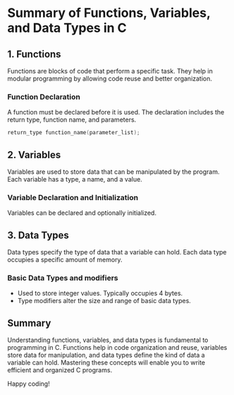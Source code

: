 # Summary of Functions, Variables, and Data Types in C

## 1. Functions

Functions are blocks of code that perform a specific task. They help in modular programming by allowing code reuse and better organization.

### Function Declaration

A function must be declared before it is used. The declaration includes the return type, function name, and parameters.

```c
return_type function_name(parameter_list);
```

## 2. Variables

Variables are used to store data that can be manipulated by the program. Each variable has a type, a name, and a value.

### Variable Declaration and Initialization

Variables can be declared and optionally initialized.

## 3. Data Types
Data types specify the type of data that a variable can hold. Each data type occupies a specific amount of memory.

### Basic Data Types and modifiers

- Used to store integer values. Typically occupies 4 bytes.
- Type modifiers alter the size and range of basic data types.

## Summary

Understanding functions, variables, and data types is fundamental to programming in C. Functions help in code organization and reuse, variables store data for manipulation, and data types define the kind of data a variable can hold. Mastering these concepts will enable you to write efficient and organized C programs.

Happy coding!